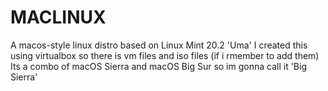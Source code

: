 # MACLINUX
A macos-style linux distro based on Linux Mint 20.2 'Uma'
I created this using virtualbox so there is vm files and iso files (if i rmember to add them)
Its a combo of macOS Sierra and macOS Big Sur so im gonna call it 'Big Sierra'
